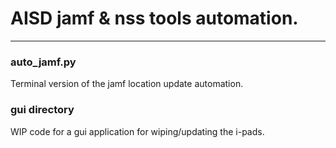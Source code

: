 # AISD jamf & nss tools automation.
---
### auto_jamf.py
Terminal version of the jamf location update automation.

### gui directory
WIP code for a gui application for wiping/updating the i-pads.